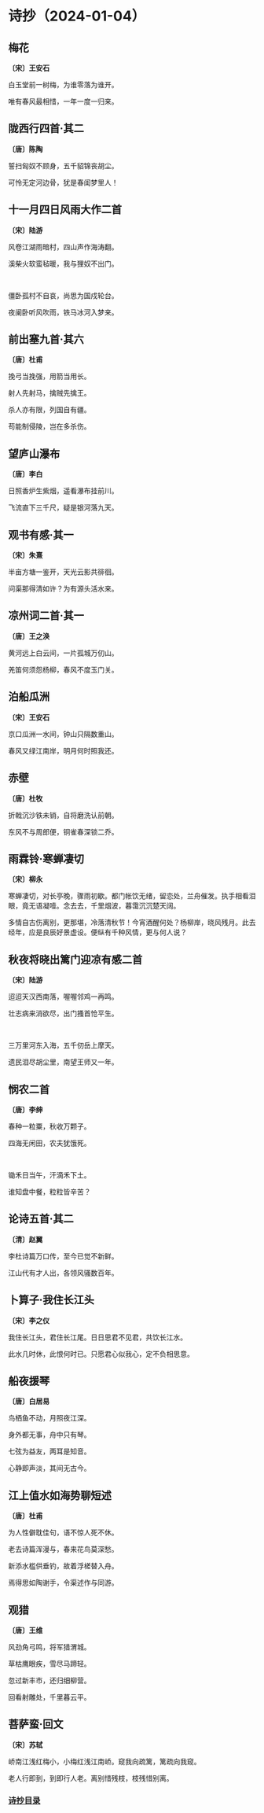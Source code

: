 # 诗抄（2024-01-04）

## 梅花

**〔宋〕王安石**

白玉堂前一树梅，为谁零落为谁开。

唯有春风最相惜，一年一度一归来。

## 陇西行四首·其二

**〔唐〕陈陶**

誓扫匈奴不顾身，五千貂锦丧胡尘。

可怜无定河边骨，犹是春闺梦里人！

## 十一月四日风雨大作二首

**〔宋〕陆游**

风卷江湖雨暗村，四山声作海涛翻。

溪柴火软蛮毡暖，我与狸奴不出门。

<br>

僵卧孤村不自哀，尚思为国戍轮台。

夜阑卧听风吹雨，铁马冰河入梦来。

## 前出塞九首·其六

**〔唐〕杜甫**

挽弓当挽强，用箭当用长。

射人先射马，擒贼先擒王。

杀人亦有限，列国自有疆。

苟能制侵陵，岂在多杀伤。

## 望庐山瀑布

**〔唐〕李白**

日照香炉生紫烟，遥看瀑布挂前川。

飞流直下三千尺，疑是银河落九天。

## 观书有感·其一

**〔宋〕朱熹**

半亩方塘一鉴开，天光云影共徘徊。

问渠那得清如许？为有源头活水来。

## 凉州词二首·其一

**〔唐〕王之涣**

黄河远上白云间，一片孤城万仞山。

羌笛何须怨杨柳，春风不度玉门关。

## 泊船瓜洲

**〔宋〕王安石**

京口瓜洲一水间，钟山只隔数重山。

春风又绿江南岸，明月何时照我还。

## 赤壁

**〔唐〕杜牧**

折戟沉沙铁未销，自将磨洗认前朝。

东风不与周郎便，铜雀春深锁二乔。

## 雨霖铃·寒蝉凄切

**〔宋〕柳永**

寒蝉凄切，对长亭晚，骤雨初歇。都门帐饮无绪，留恋处，兰舟催发。执手相看泪眼，竟无语凝噎。念去去，千里烟波，暮霭沉沉楚天阔。

多情自古伤离别，更那堪，冷落清秋节！今宵酒醒何处？杨柳岸，晓风残月。此去经年，应是良辰好景虚设。便纵有千种风情，更与何人说？

## 秋夜将晓出篱门迎凉有感二首

**〔宋〕陆游**

迢迢天汉西南落，喔喔邻鸡一再鸣。

壮志病来消欲尽，出门搔首怆平生。

<br>

三万里河东入海，五千仞岳上摩天。

遗民泪尽胡尘里，南望王师又一年。

## 悯农二首

**〔唐〕李绅**

春种一粒粟，秋收万颗子。

四海无闲田，农夫犹饿死。

<br>

锄禾日当午，汗滴禾下土。

谁知盘中餐，粒粒皆辛苦？

## 论诗五首·其二

**〔清〕赵翼**

李杜诗篇万口传，至今已觉不新鲜。

江山代有才人出，各领风骚数百年。

## 卜算子·我住长江头

**〔宋〕李之仪**

我住长江头，君住长江尾。日日思君不见君，共饮长江水。

此水几时休，此恨何时已。只愿君心似我心，定不负相思意。

## 船夜援琴

**〔唐〕白居易**

鸟栖鱼不动，月照夜江深。

身外都无事，舟中只有琴。

七弦为益友，两耳是知音。

心静即声淡，其间无古今。

## 江上值水如海势聊短述

**〔唐〕杜甫**

为人性僻耽佳句，语不惊人死不休。

老去诗篇浑漫与，春来花鸟莫深愁。

新添水槛供垂钓，故着浮槎替入舟。

焉得思如陶谢手，令渠述作与同游。

## 观猎

**〔唐〕王维**

风劲角弓鸣，将军猎渭城。

草枯鹰眼疾，雪尽马蹄轻。

忽过新丰市，还归细柳营。

回看射雕处，千里暮云平。

## 菩萨蛮·回文

**〔宋〕苏轼**

峤南江浅红梅小，小梅红浅江南峤。窥我向疏篱，篱疏向我窥。

老人行即到，到即行人老。离别惜残枝，枝残惜别离。

### [诗抄目录](../poem.md)
